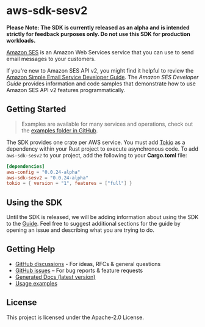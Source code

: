 # aws-sdk-sesv2

**Please Note: The SDK is currently released as an alpha and is intended strictly for
feedback purposes only. Do not use this SDK for production workloads.**

[Amazon SES](http://aws.amazon.com/ses) is an Amazon Web Services service that you can use to send email messages to your customers.

If you're new to Amazon SES API v2, you might find it helpful to review the [Amazon Simple Email Service Developer Guide](https://docs.aws.amazon.com/ses/latest/DeveloperGuide/). The _Amazon SES Developer Guide_ provides information and code samples that demonstrate how to use Amazon SES API v2 features programmatically.

## Getting Started

> Examples are available for many services and operations, check out the
> [examples folder in GitHub](https://github.com/awslabs/aws-sdk-rust/tree/main/sdk/examples).

The SDK provides one crate per AWS service. You must add [Tokio](https://crates.io/crates/tokio)
as a dependency within your Rust project to execute asynchronous code. To add `aws-sdk-sesv2` to
your project, add the following to your **Cargo.toml** file:

```toml
[dependencies]
aws-config = "0.0.24-alpha"
aws-sdk-sesv2 = "0.0.24-alpha"
tokio = { version = "1", features = ["full"] }
```

## Using the SDK

Until the SDK is released, we will be adding information about using the SDK to the
[Guide](https://github.com/awslabs/aws-sdk-rust/blob/main/Guide.md). Feel free to suggest
additional sections for the guide by opening an issue and describing what you are trying to do.

## Getting Help

* [GitHub discussions](https://github.com/awslabs/aws-sdk-rust/discussions) - For ideas, RFCs & general questions
* [GitHub issues](https://github.com/awslabs/aws-sdk-rust/issues/new/choose) – For bug reports & feature requests
* [Generated Docs (latest version)](https://awslabs.github.io/aws-sdk-rust/)
* [Usage examples](https://github.com/awslabs/aws-sdk-rust/tree/main/sdk/examples)

## License

This project is licensed under the Apache-2.0 License.

